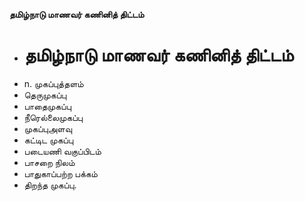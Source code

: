 **தமிழ்நாடு மாணவர் கணினித் திட்டம்**
- # தமிழ்நாடு மாணவர் கணினித் திட்டம்
- n. முகப்புத்தளம்
- தெருமுகப்பு
- பாதைமுகப்பு
- நீரெல்லைமுகப்பு
- முகப்புஅளவு
- கட்டிட முகப்பு
- படையணி வகுப்பிடம்
- பாசறை நிலம்
- பாதுகாப்பற்ற பக்கம்
- திறந்த முகப்பு.

